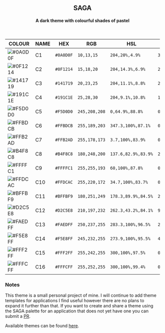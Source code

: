 <h2 align="center">
	SAGA </br>
	
</h2> 
<h4 align="center">A dark theme with colourful shades of pastel </br> </h4> </br>
<div align="center">

|                                 COLOUR                                        | NAME     | HEX       | RGB             | HSL             | CMYK               |  
| ----------------------------------------------------------------------- | -------- | --------- | --------------- | --------------- | ------------------ |
| ![#0A0D0F](https://via.placeholder.com/30.png/0A0D0F/000000?text=+)      | C1    | `#0A0D0F` | `10,13,15` | `204,20%,4.9%` | `33,13,0,94`  |
| ![#0F1214](https://via.placeholder.com/30.png/0f1214/000000?text=+)    | C2 | `#0F1214` | `15,18,20`    | `204,14.3%,6.9%`  | `25,10,0,92` |
| ![#141719](https://via.placeholder.com/30.png/141719/000000?text=+)    |  C3 | `#141719` | `20,23,25`    | `204,11.1%,8.8%`  | `20,8,0,90` |
| ![#191C1E](https://via.placeholder.com/30.png/191c1e/000000?text=+)      |  C4 | `#191C1E` | `25,28,30` | `204,9.1%,10.8%`   | `17,7,0,88` |
| ![#F5D0D0](https://via.placeholder.com/30.png/F5D0D0/000000?text=+)     | C5      | `#F5D0D0` | `245,208,208` | `0,64.9%,88.8%` | `0,15,15,4` |
| ![#FFBDCB](https://via.placeholder.com/30.png/ffbdcb/000000?text=+)    | C6  | `#FFBDCB` | `255,189,203` | `347.3,100%,87.1%` | `0,26,20,0`  |
| ![#FFB2AD](https://via.placeholder.com/30.png/ffb2ad/000000?text=+)    | C7    | `#FFB2AD` | `255,178,173` | `3.7,100%,83.9%` | `0,30,32,0`  |
| ![#B4F8C8](https://via.placeholder.com/30.png/B4F8C8/000000?text=+)     | C8  | `#B4F8C8` | `180,248,200` | `137.6,82.9%,83.9%` | `27,0,19,3`  |
| ![#FFFFC1](https://via.placeholder.com/30.png/ffffc1/000000?text=+)   | C9 | `#FFFFC1` | `255,255,193` | `60,100%,87.8%` | `0,0,24,0` |
| ![#FFDCAC](https://via.placeholder.com/30.png/ffdcac/000000?text=+)   | C10 | `#FFDCAC` | `255,220,172` | `34.7,100%,83.7%` | `0,14,33,0` |
| ![#BFFBF9](https://via.placeholder.com/30.png/b4fbf9/000000?text=+)     | C11      | `#BFFBF9` | `180,251,249` | `178.3,89.9%,84.5%` | `28,0,1,2` |
| ![#D2C5E8](https://via.placeholder.com/30.png/D2C5E8/000000?text=+)    | C12   | `#D2C5E8` | `210,197,232` | `262.3,43.2%,84.1%`  | `9,15,0,9` |
| ![#FAEDFF](https://via.placeholder.com/30.png/faedff/000000?text=+)    | C13   | `#FAEDFF` | `250,237,255` | `283.3,100%,96.5%`  | `2,7,0,0` |
| ![#F5E8FF](https://via.placeholder.com/30.png/f5e8ff/000000?text=+)   | C14  | `#F5E8FF` | `245,232,255` | `273.9,100%,95.5%`  | `4,9,0,0`  |
| ![#FFF2FF](https://via.placeholder.com/30.png/fff2ff/000000?text=+)    | C15  | `#FFF2FF` | `255,242,255` | `300,100%,97.5%` | `0,5,0,0` |
| ![#FFFCFF](https://via.placeholder.com/30.png/fffcff/000000?text=+)     | C16   | `#FFFCFF` | `255,252,255` | `300,100%,99.4%` | `0,1,0,0`  |

</div>	

### Notes
This theme is a small personal project of mine. I will continue to add theme templates for applications I find useful however there are no plans to expand it further than that. If you want to create and share a theme using the SAGA palette for an application that does not yet have one you can submit a [PR](https://github.com/SAGAtheme/SAGA/pulls). 

Available themes can be found [here](https://github.com/SAGAtheme).

